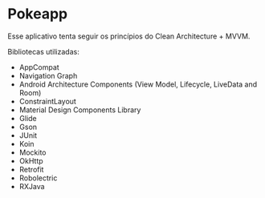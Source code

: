 # Pokeapp

Esse aplicativo tenta seguir os princípios do Clean Architecture + MVVM.

Bibliotecas utilizadas:
* AppCompat
* Navigation Graph
* Android Architecture Components (View Model, Lifecycle, LiveData and Room)
* ConstraintLayout
* Material Design Components Library
* Glide
* Gson
* JUnit
* Koin
* Mockito
* OkHttp
* Retrofit
* Robolectric
* RXJava
